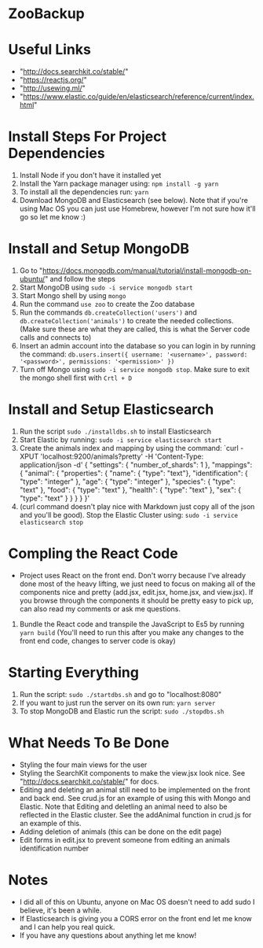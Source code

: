 # ZooBackup

# Useful Links
- "http://docs.searchkit.co/stable/"
- "https://reactjs.org/"
- "http://usewing.ml/"
- "https://www.elastic.co/guide/en/elasticsearch/reference/current/index.html"

# Install Steps For Project Dependencies
1. Install Node if you don't have it installed yet
2. Install the Yarn package manager using: `npm install -g yarn`
3. To install all the dependencies run: `yarn`
4. Download MongoDB and Elasticsearch (see below). Note that if you're using Mac OS you can just use
    Homebrew, however I'm not sure how it'll go so let me know :)

# Install and Setup MongoDB
1. Go to "https://docs.mongodb.com/manual/tutorial/install-mongodb-on-ubuntu/" and follow the steps
2. Start MongoDB using `sudo -i service mongodb start`
3. Start Mongo shell by using `mongo`
4. Run the command `use zoo` to create the Zoo database
5. Run the commands `db.createCollection('users')` and `db.createCollection('animals')`
    to create the needed collections. (Make sure these are what they are called, this is what the Server code calls and connects to)
6. Insert an admin account into the database so you can login in by running the command:
    `db.users.insert({ username: '<username>', password: '<password>', permissions: '<permission>' })`
7. Turn off Mongo using `sudo -i service mongodb stop`. Make sure to exit the mongo shell first with `Crtl + D`

# Install and Setup Elasticsearch
1. Run the script `sudo ./installdbs.sh` to install Elasticsearch
2. Start Elastic by running: `sudo -i service elasticsearch start`
3. Create the animals index and mapping by using the command:
    `curl -XPUT 'localhost:9200/animals?pretty' -H 'Content-Type: application/json -d'
    { "settings": {
    "number_of_shards": 1
        },
        "mappings": {
            "animal": {
            "properties": {
                "name": { "type": "text"},
                "identification": { "type": "integer" },
                "age": { "type": "integer" },
                "species": { "type": "text" },
                "food": { "type": "text" },
                "health": { "type": "text" },
                "sex": { "type": "text" }
            }
            }
        }
    }'
4. (curl command doesn't play nice with Markdown just copy all of the json and you'll be good).
    Stop the Elastic Cluster using: `sudo -i service elasticsearch stop`

# Compling the React Code
- Project uses React on the front end. Don't worry because I've already done most of the heavy lifting, we just need
    to focus on making all of the components nice and pretty (add.jsx, edit.jsx, home.jsx, and view.jsx). If you browse through the components it should be pretty easy to pick up, can also read my comments or ask me questions.
1. Bundle the React code and transpile the JavaScript to Es5 by running `yarn build` (You'll need to run this after you
    make any changes to the front end code, changes to server code is okay)

# Starting Everything
1. Run the script: `sudo ./startdbs.sh` and go to "localhost:8080"
2. If you want to just run the server on its own run: `yarn server`
3. To stop MongoDB and Elastic run the script: `sudo ./stopdbs.sh`

# What Needs To Be Done
- Styling the four main views for the user
- Styling the SearchKit components to make the view.jsx look nice. See "http://docs.searchkit.co/stable/" for docs.
- Editing and deleting an animal still need to be implemented on the front and back end. See crud.js for an example of
    using this with Mongo and Elastic. Note that Editing and deletling an animal need to also be reflected in the Elastic cluster. See the addAnimal function in crud.js for an example of this.
- Adding deletion of animals (this can be done on the edit page)
- Edit forms in edit.jsx to prevent someone from editing an animals identification number

# Notes
- I did all of this on Ubuntu, anyone on Mac OS doesn't need to add sudo I believe, it's been a while.
- If Elasticsearch is giving you a CORS error on the front end let me know and I can help you real quick.
- If you have any questions about anything let me know!
